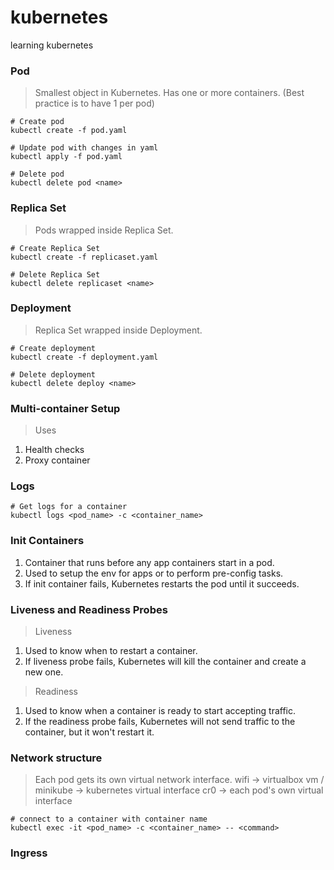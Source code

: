 # kubernetes
learning kubernetes

### Pod
> Smallest object in Kubernetes. Has one or more containers. (Best practice is to have 1 per pod)
```
# Create pod
kubectl create -f pod.yaml
```
```
# Update pod with changes in yaml
kubectl apply -f pod.yaml
```
```
# Delete pod
kubectl delete pod <name>
```

### Replica Set
> Pods wrapped inside Replica Set.
```
# Create Replica Set
kubectl create -f replicaset.yaml
```
```
# Delete Replica Set
kubectl delete replicaset <name>
```

### Deployment
> Replica Set wrapped inside Deployment.
```
# Create deployment
kubectl create -f deployment.yaml
```
```
# Delete deployment
kubectl delete deploy <name>
```

### Multi-container Setup
> Uses
1. Health checks
2. Proxy container


### Logs
```
# Get logs for a container
kubectl logs <pod_name> -c <container_name>
```

### Init Containers
1. Container that runs before any app containers start in a pod.
2. Used to setup the env for apps or to perform pre-config tasks.
3. If init container fails, Kubernetes restarts the pod until it succeeds.


### Liveness and Readiness Probes
>Liveness
1. Used to know when to restart a container.
2. If liveness probe fails, Kubernetes will kill the container and create a new one. 

>Readiness
1. Used to know when a container is ready to start accepting traffic. 
2. If the readiness probe fails, Kubernetes will not send traffic to the container, but it won't restart it.


### Network structure
> Each pod gets its own virtual network interface. 
> wifi -> virtualbox vm / minikube -> kubernetes virtual interface cr0 -> each pod's own virtual interface

```
# connect to a container with container name
kubectl exec -it <pod_name> -c <container_name> -- <command>
```

### Ingress
